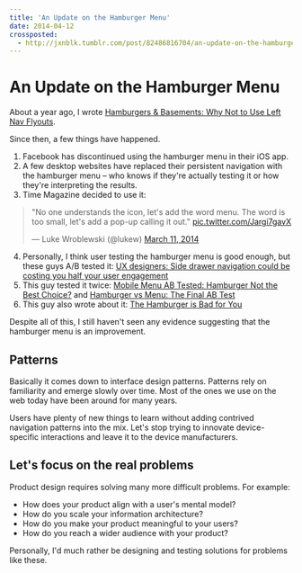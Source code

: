 ```yaml
---
title: 'An Update on the Hamburger Menu'
date: 2014-04-12
crossposted:
  - http://jxnblk.tumblr.com/post/82486816704/an-update-on-the-hamburger-menu
---
```


# An Update on the Hamburger Menu

About a year ago, I wrote [Hamburgers &amp; Basements: Why Not to Use Left Nav Flyouts](http://jxnblk.tumblr.com/post/36218805036/hamburgers-basements-why-not-to-use-left-nav-flyouts).

Since then, a few things have happened.

1. Facebook has discontinued using the hamburger menu in their iOS app.
2. A few desktop websites have replaced their persistent navigation with the hamburger menu – who knows if they're actually testing it or how they're interpreting the results.
3. Time Magazine decided to use it:

> "No one understands the icon, let's add the word menu. The word is too small, let's add a pop-up calling it out." [pic.twitter.com/Jargi7gavX](http://t.co/Jargi7gavX)
>
> — Luke Wroblewski (@lukew) [March 11, 2014](https://twitter.com/lukew/statuses/443425041795928064)

4. Personally, I think user testing the hamburger menu is good enough, but these guys A/B tested it:&nbsp;[UX designers: Side drawer navigation could be costing you half your user engagement](http://thenextweb.com/dd/2014/04/08/ux-designers-side-drawer-navigation-costing-half-user-engagement/)
5. This guy tested it twice:&nbsp;[Mobile Menu AB Tested: Hamburger Not the Best Choice?](http://exisweb.net/mobile-menu-abtest)&nbsp;and&nbsp;[Hamburger vs Menu: The Final AB Test](http://exisweb.net/menu-eats-hamburger)
6. This guy also wrote about it:&nbsp;[The Hamburger is Bad for You](http://mor10.com/hamburger-bad/)

Despite all of this, I still haven't seen any evidence suggesting that the hamburger menu is an improvement.

## Patterns

Basically it comes down to interface design patterns.&nbsp;Patterns rely on familiarity and emerge slowly over time.&nbsp;Most of the ones we use on the web today have been around for many years.

Users have plenty of new things to learn without adding contrived navigation patterns into the mix.&nbsp;Let's stop trying to innovate device-specific interactions and leave it to the device manufacturers.

## Let's focus on the real problems

Product design requires solving many more difficult problems.
For example:

- How does your product align with a user's mental model?
- How do you scale your information architecture?
- How do you make your product meaningful to your users?
- How do you reach a wider audience with your product?

Personally, I'd much rather be designing and testing solutions for problems like these.

